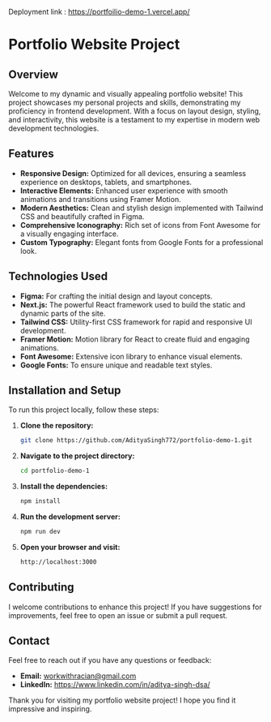 Deployment link : https://portfoilio-demo-1.vercel.app/
# Portfolio Website Project

## Overview
Welcome to my dynamic and visually appealing portfolio website! This project showcases my personal projects and skills, demonstrating my proficiency in frontend development. With a focus on layout design, styling, and interactivity, this website is a testament to my expertise in modern web development technologies.

## Features
- **Responsive Design:** Optimized for all devices, ensuring a seamless experience on desktops, tablets, and smartphones.
- **Interactive Elements:** Enhanced user experience with smooth animations and transitions using Framer Motion.
- **Modern Aesthetics:** Clean and stylish design implemented with Tailwind CSS and beautifully crafted in Figma.
- **Comprehensive Iconography:** Rich set of icons from Font Awesome for a visually engaging interface.
- **Custom Typography:** Elegant fonts from Google Fonts for a professional look.

## Technologies Used
- **Figma:** For crafting the initial design and layout concepts.
- **Next.js:** The powerful React framework used to build the static and dynamic parts of the site.
- **Tailwind CSS:** Utility-first CSS framework for rapid and responsive UI development.
- **Framer Motion:** Motion library for React to create fluid and engaging animations.
- **Font Awesome:** Extensive icon library to enhance visual elements.
- **Google Fonts:** To ensure unique and readable text styles.


## Installation and Setup
To run this project locally, follow these steps:

1. **Clone the repository:**
   ```bash
   git clone https://github.com/AdityaSingh772/portfolio-demo-1.git
   ```
2. **Navigate to the project directory:**
   ```bash
   cd portfolio-demo-1
   ```
3. **Install the dependencies:**
   ```bash
   npm install
   ```
4. **Run the development server:**
   ```bash
   npm run dev
   ```
5. **Open your browser and visit:**
   ```bash
   http://localhost:3000
   ```

## Contributing
I welcome contributions to enhance this project! If you have suggestions for improvements, feel free to open an issue or submit a pull request.

## Contact
Feel free to reach out if you have any questions or feedback:
- **Email:** workwithracian@gmail.com
- **LinkedIn:** https://www.linkedin.com/in/aditya-singh-dsa/

Thank you for visiting my portfolio website project! I hope you find it impressive and inspiring.
